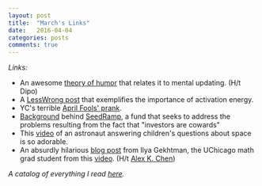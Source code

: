 ```yaml
---
layout: post
title:  "March's Links"
date:   2016-04-04
categories: posts
comments: true
---
```


_Links:_

*   An awesome [theory of humor](http://cs.brynmawr.edu/cs371/storrs.html) that relates it to mental updating. (H/t Dipo)
*   A [LessWrong post](http://lesswrong.com/lw/f1/beware_trivial_inconveniences/) that exemplifies the importance of activation energy.
*   YC's terrible [April Fools' prank](https://blog.ycombinator.com/y-sequoia-combination).
*   [Background](http://www.yegor256.com/2015/12/16/investors-are-too-scared.html) behind [SeedRamp](http://www.seedramp.com/), a fund that seeks to address the problems resulting from the fact that "investors are cowards"
*   This [video](http://www.wired.com/2016/03/watch-astronaut-answer-kids-tough-questions-space-aliens/) of an astronaut answering children's questions about space is so adorable.
*   An absurdly hilarious [blog post](http://web.archive.org/web/20130823233056/http://azbyc3.xanga.com/441508273/fuck-the-police/) from Ilya Gekhtman, the UChicago math grad student from this [video](https://www.youtube.com/watch?v=bw8UmlF-Msw). (H/t [Alex K. Chen](https://www.quora.com/profile/Alex-Kuang-Chen))

_A catalog of everything I read [here](https://docs.google.com/document/d/1l2MdusIdXU5ExDJNS-LO0pKvzA9uMrBZgs5zMsR1n2s/edit?usp=sharing)._

